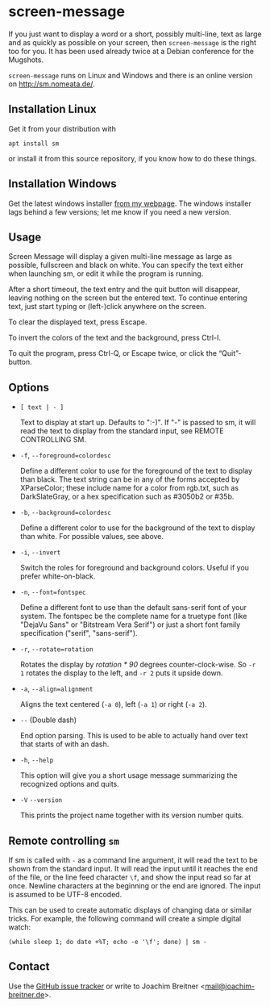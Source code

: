screen-message
==============

If you just want to display a word or a short, possibly multi-line, text as
large and as quickly as possible on your screen, then `screen-message` is the
right too for you. It has been used already twice at a Debian conference for
the Mugshots.

`screen-message` runs on Linux and Windows and there is an online version on http://sm.nomeata.de/.

Installation Linux
------------------

Get it from your distribution with

    apt install sm

or install it from this source repository, if you know how to do these things.


Installation Windows
--------------------

Get the latest windows installer
[from my webpage](http://www.joachim-breitner.de/en/projects#screen-message). The windows installer lags behind a few versions; let me know if you need a new version.


Usage
-----

Screen Message  will display a given multi-line message as large as possible, fullscreen
and black on white. You can specify the text either when launching sm, or edit it  while
the program is running.

After  a short timeout, the text entry and the quit button will disappear, leaving
nothing on the screen but the entered text. To continue entering text, just start typing
or (left-)click anywhere on the screen.

To clear the displayed text, press Escape.

To invert the colors of the text and the background, press Ctrl-I.

To quit the program, press Ctrl-Q, or Escape twice, or click the “Quit”-button.

Options
-------

 * `[ text | - ]`


   Text  to  display at start up. Defaults to ":-)". If "-" is passed to sm, it will
   read the text to display from the standard input, see REMOTE CONTROLLING SM.

 * `-f`, `--foreground=colordesc`

   Define a different color to use for the foreground of the text  to  display  than
   black.  The text string can be in any of the forms accepted by XParseColor; these
   include name for a color from rgb.txt, such as DarkSlateGray, or a hex
   specification such as #3050b2 or #35b.

 * `-b`, `--background=colordesc`

   Define  a  different  color to use for the background of the text to display than
   white. For possible values, see above.

 * `-i`, `--invert`

   Switch the roles for foreground and  background  colors.  Useful  if  you  prefer
   white-on-black.

 * `-n`, `--font=fontspec`

   Define  a  different font to use than the default sans-serif font of your system.
   The fontspec be the complete name for a truetype  font  (like  "DejaVu  Sans"  or
   "Bitstream  Vera  Serif")  or  just  a  short font family specification ("serif",
   "sans-serif").

 * `-r`, `--rotate=rotation`

   Rotates the display by *rotation * 90* degrees counter-clock-wise. So  `-r 1`  rotates
   the display to the left, and `-r 2` puts it upside down.

 * `-a`, `--align=alignment`

   Aligns the text centered (`-a 0`), left (`-a 1`) or right (`-a 2`).

 * `--` (Double  dash)

   End option parsing. This is used to be able to actually hand over
   text that starts of with an dash.

 * `-h`, `--help`

   This option will give you  a  short  usage  message  summarizing  the  recognized
   options and quits.

 * `-V` `--version`

   This prints the project name together with its version number quits.

Remote controlling `sm`
-----------------------

If  sm  is  called  with `-` as a command line argument, it will read the text to be shown
from the standard input. It will read the input until it reaches the end of the file, or
the  line  feed character `\f`, and show the input read so far at once. Newline characters
at the beginning or the end are ignored. The input is assumed to be UTF-8  encoded.

This  can  be  used to create automatic displays of changing data or similar tricks. For
example, the following command will create a simple digital watch:

    (while sleep 1; do date +%T; echo -e '\f'; done) | sm -


Contact
-------

Use the [GitHub issue tracker] or write to Joachim Breitner <<mail@joachim-breitner.de>>.

[GitHub issue tracker]: (https://github.com/nomeata/screen-message/issues)

